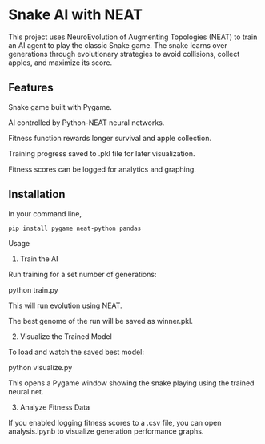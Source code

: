 # Snake AI with NEAT

This project uses NeuroEvolution of Augmenting Topologies (NEAT) to train an AI agent to play the classic Snake game. The snake learns over generations through evolutionary strategies to avoid collisions, collect apples, and maximize its score.

## Features

Snake game built with Pygame.

AI controlled by Python-NEAT neural networks.

Fitness function rewards longer survival and apple collection.

Training progress saved to .pkl file for later visualization.

Fitness scores can be logged for analytics and graphing.

## Installation

In your command line, 

``` bash
pip install pygame neat-python pandas
```

Usage
1. Train the AI

Run training for a set number of generations:

python train.py


This will run evolution using NEAT.

The best genome of the run will be saved as winner.pkl.

2. Visualize the Trained Model

To load and watch the saved best model:

python visualize.py


This opens a Pygame window showing the snake playing using the trained neural net.

3. Analyze Fitness Data

If you enabled logging fitness scores to a .csv file, you can open analysis.ipynb to visualize generation performance graphs.
